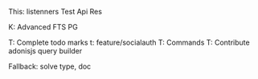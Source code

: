 This:
listenners Test
Api Res


K: Advanced FTS PG

T: Complete todo marks
t: feature/socialauth
T: Commands
T: Contribute adonisjs query builder


Fallback: solve type, doc
